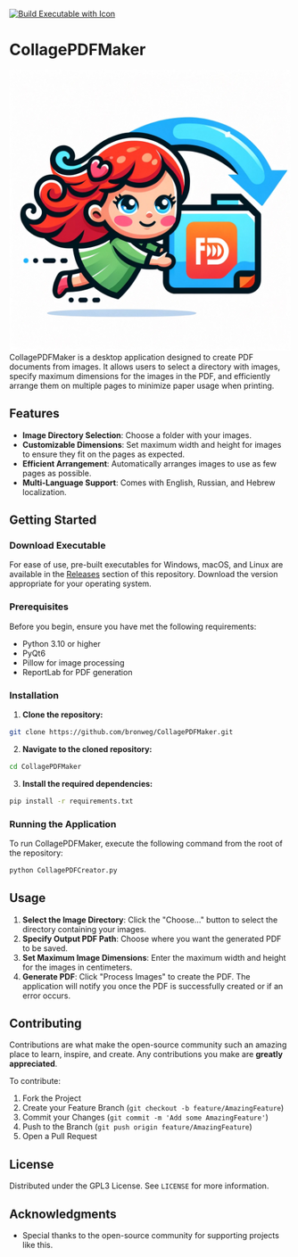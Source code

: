 [![Build Executable with Icon](https://github.com/bronweg/CollagePDFMaker/actions/workflows/build-executable.yml/badge.svg)](https://github.com/bronweg/CollagePDFMaker/actions/workflows/build-executable.yml)
# CollagePDFMaker
![App Icon](images/logo.png)
CollagePDFMaker is a desktop application designed to create PDF documents from images. It allows users to select a directory with images, specify maximum dimensions for the images in the PDF, and efficiently arrange them on multiple pages to minimize paper usage when printing.

## Features
- **Image Directory Selection**: Choose a folder with your images.
- **Customizable Dimensions**: Set maximum width and height for images to ensure they fit on the pages as expected.
- **Efficient Arrangement**: Automatically arranges images to use as few pages as possible.
- **Multi-Language Support**: Comes with English, Russian, and Hebrew localization.

## Getting Started
### Download Executable
For ease of use, pre-built executables for Windows, macOS, and Linux are available in the [Releases](https://github.com/bronweg/CollagePDFMaker/releases) section of this repository. Download the version appropriate for your operating system.

### Prerequisites
Before you begin, ensure you have met the following requirements:
- Python 3.10 or higher
- PyQt6
- Pillow for image processing
- ReportLab for PDF generation

### Installation
1. **Clone the repository:**
```bash
git clone https://github.com/bronweg/CollagePDFMaker.git
```

2. **Navigate to the cloned repository:**
```bash
cd CollagePDFMaker
```

3. **Install the required dependencies:**
```bash
pip install -r requirements.txt
```

### Running the Application
To run CollagePDFMaker, execute the following command from the root of the repository:
```bash
python CollagePDFCreator.py
```


## Usage
1. **Select the Image Directory**: Click the "Choose..." button to select the directory containing your images.
2. **Specify Output PDF Path**: Choose where you want the generated PDF to be saved.
3. **Set Maximum Image Dimensions**: Enter the maximum width and height for the images in centimeters.
4. **Generate PDF**: Click "Process Images" to create the PDF. The application will notify you once the PDF is successfully created or if an error occurs.

## Contributing
Contributions are what make the open-source community such an amazing place to learn, inspire, and create. Any contributions you make are **greatly appreciated**.

To contribute:
1. Fork the Project
2. Create your Feature Branch (`git checkout -b feature/AmazingFeature`)
3. Commit your Changes (`git commit -m 'Add some AmazingFeature'`)
4. Push to the Branch (`git push origin feature/AmazingFeature`)
5. Open a Pull Request

## License
Distributed under the GPL3 License. See `LICENSE` for more information.

## Acknowledgments
- Special thanks to the open-source community for supporting projects like this.

